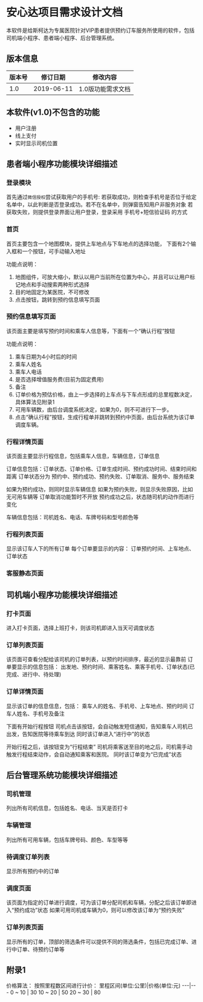
# 安心达项目需求设计文档

本软件是给斯柯达为专属医院针对VIP患者提供预约订车服务所使用的软件，包括司机端小程序、患者端小程序、后台管理系统。


## 版本信息

版本号 | 修订日期 | 修改内容
--- | --- | ---
1.0 | 2019-06-11 | 1.0版功能需求文档


## 本软件(v1.0)不包含的功能

- 用户注册
- 线上支付
- 实时显示司机位置


## 患者端小程序功能模块详细描述

### 登录模块
首先通过`微信授权`尝试获取用户的手机号: 
若获取成功，则检查手机号是否位于给定名单中，以此判断是否登录成功。若不在名单中，则弹窗告知用户非服务对象
若获取失败，则提供登录界面让用户登录，登录采用 手机号+短信验证码 的方式

### 首页
首页主要包含一个地图模块，提供上车地点与下车地点的选择功能，
下面有2个输入框和一个按钮，可手动输入地址

功能点说明：
1. 地图组件，可放大缩小，默认以用户当前所在位置为中心，并且可以让用户标记地点和手动搜索两种形式选择
2. 目的地固定为某医院，不可修改
3. 点击按钮，跳转到预约信息填写页面

### 预约信息填写页面
该页面主要是填写预约时间和乘车人信息等，下面有一个“确认行程”按钮

功能点说明：
1. 乘车日期为4小时后的时间
2. 乘车人姓名
3. 乘车人电话
4. 是否选择增值服务费(目前为固定费用)
5. 备注
6. 订单价格为预估价格，由上一步选择的上车点与下车点形成的总里程数决定，具体算法见附录1
7. 可用车辆数，由后台调度系统决定，如果为0，则不可进行下一步。
8. 点击“确认行程”按钮，生成行程单并跳转到预约中页面，由后台系统为该订单调度车辆。

### 行程详情页面
该页面主要显示行程信息，包括乘车人信息，车辆信息，订单信息

订单信息包括：订单状态、订单价格、订单生成时间、预约成功时间、结束时间和距离
订单状态分为 预约中、预约成功、预约失败、订单取消、服务中、服务结束

如果为预约成功，则同时显示车辆信息
如果为预约失败，则显示失败原因，比如无可用车辆等
订单取消功能暂时不开放
预约成功之后，状态随司机的动作而进行变化

车辆信息包括：司机姓名、电话、车牌号码和型号颜色等

### 行程列表页面
显示该订车人下的所有订单
每个订单要显示的内容：
订单预约时间、上车地点、订单状态

### 客服静态页面


## 司机端小程序功能模块详细描述

### 打卡页面
进入打卡页面，选择上班打卡，则该司机即进入当天可调度状态

### 订单列表页面
该页面可查看分配给该司机的订单列表，以预约时间排序，最近的显示最靠前
订单要显示的信息包括：
出发地、预约时间、乘客姓名、乘客手机号、订单状态(已完成、进行中、待处理)

### 订单详情页面
显示该订单的信息信息，包括：
乘车人的姓名、手机号、上车地点、预约时间
订车人姓名、手机号及备注

下面有开始行程按钮
司机点击该按钮，会自动触发短信通知，告知乘车人司机已出发，告知医院等待乘车到达
同时该订单进入“进行中”的状态

开始行程之后，该按钮变为“行程结束”
司机将乘客送至目的地之后，司机需手动触发行程结束动作，会自动通知乘客和医院。
同时该订单变为“已完成”状态


## 后台管理系统功能模块详细描述

### 司机管理
列出所有司机信息，包括姓名、电话、当天是否打卡

### 车辆管理
列出所有可用车辆，包括车牌号码、颜色、车型等等

### 待调度订单列表
显示所有预约中的订单

### 调度页面
该页面为指定的订单进行调度，可为该订单分配司机和车辆，分配之后该订单即进入“预约成功”状态
如果可用司机或车辆为0，则可以修改该订单为“预约失败”

### 订单列表页面
显示所有的订单，顶部的筛选条件可以提供不同的筛选条件，包括已完成订单、进行中订单、待预约订单等


## 附录1
价格算法：
按照里程数区间进行计价：
里程区间(单位:公里)|价格(单位:元)
---|---
0 ~ 10 | 30
10 ~ 20 | 50
20 ~ 30 | 80
